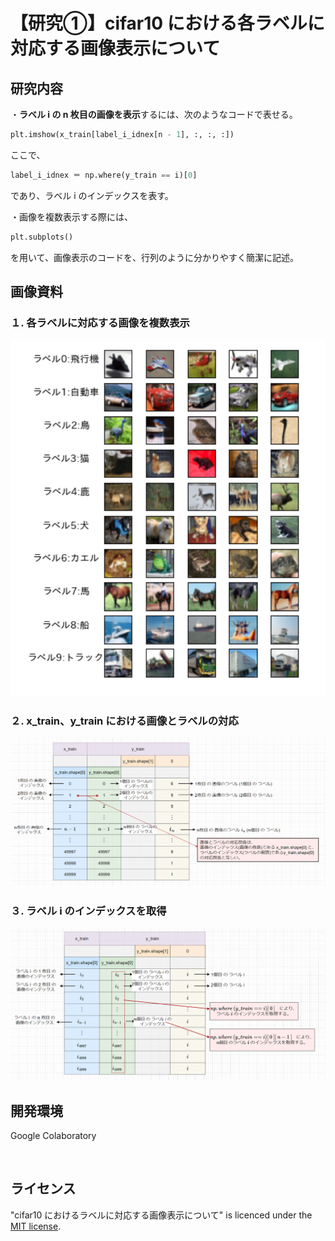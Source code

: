 # 【研究①】cifar10 における各ラベルに対応する画像表示について

## 研究内容
・<strong>ラベル i の n 枚目の画像を表示</strong>するには、次のようなコードで表せる。
```python
plt.imshow(x_train[label_i_idnex[n - 1], :, :, :])
```

ここで、 
```python
label_i_idnex ＝ np.where(y_train == i)[0]
```
であり、ラベル i のインデックスを表す。

・画像を複数表示する際には、
```python
plt.subplots()
``` 
を用いて、画像表示のコードを、行列のように分かりやすく簡潔に記述。

## 画像資料
### １. 各ラベルに対応する画像を複数表示
<img src="images/cifar10_show.png" width="600" height="auto">

### ２. x_train、y_train における画像とラベルの対応
<img src="images/relation_img_label.png" width="auto" height="auto">

### ３. ラベル i のインデックスを取得
<img src="images/get_label_index.png" width="auto" height="auto">


## 開発環境
Google Colaboratory  
<p>&nbsp;</p>

## ライセンス
"cifar10 におけるラベルに対応する画像表示について" is licenced under the [MIT license](https://en.wikipedia.org/wiki/MIT_License).
